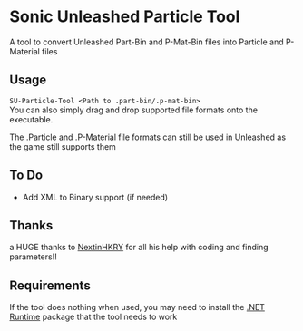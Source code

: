 # Sonic Unleashed Particle Tool
A tool to convert Unleashed Part-Bin and P-Mat-Bin files into Particle and P-Material files

## Usage
`SU-Particle-Tool <Path to .part-bin/.p-mat-bin>`\
You can also simply drag and drop supported file formats onto the executable.

The .Particle and .P-Material file formats can still be used in Unleashed as the game still supports them

## To Do
- Add XML to Binary support (if needed)

## Thanks
a HUGE thanks to [NextinHKRY](https://github.com/NextinMono) for all his help with coding and finding parameters!!

## Requirements
If the tool does nothing when used, you may need to install the [.NET Runtime](https://aka.ms/dotnet-core-applaunch?missing_runtime=true&arch=x64&rid=win10-x64&apphost_version=8.0) package that the tool needs to work